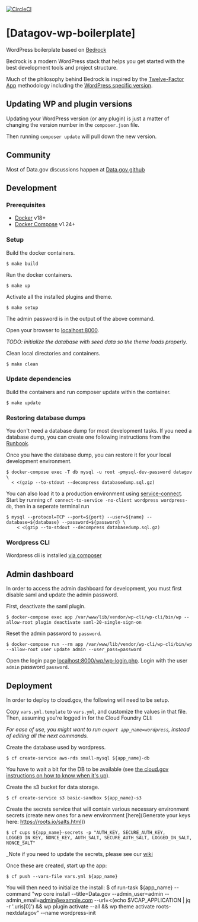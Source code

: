 [![CircleCI](https://circleci.com/gh/GSA/datagov-wp-boilerplate.svg?style=svg)](https://circleci.com/gh/GSA/datagov-wp-boilerplate)

# [Datagov-wp-boilerplate]

WordPress boilerplate based on [Bedrock](https://github.com/roots/bedrock)

Bedrock is a modern WordPress stack that helps you get started with the best development tools and project structure.

Much of the philosophy behind Bedrock is inspired by the [Twelve-Factor App](http://12factor.net/) methodology including the [WordPress specific version](https://roots.io/twelve-factor-wordpress/).

## Updating WP and plugin versions

Updating your WordPress version (or any plugin) is just a matter of changing the version number in the `composer.json` file.

Then running `composer update` will pull down the new version.

## Community

Most of Data.gov discussions happen at [Data.gov github](https://github.com/gsa/data.gov/issues)


## Development

### Prerequisites

- [Docker](https://docs.docker.com/install/) v18+
- [Docker Compose](https://docs.docker.com/compose/) v1.24+

### Setup

Build the docker containers.

    $ make build

Run the docker containers.

    $ make up

Activate all the installed plugins and theme.

    $ make setup

The admin password is in the output of the above command.

Open your browser to [localhost:8000](http://localhost:8000/).

_TODO: initialize the database with seed data so the theme loads properly._

Clean local directories and containers.

    $ make clean


### Update dependencies

Build the containers and run composer update within the container.

    $ make update


### Restoring database dumps

You don't need a database dump for most development tasks. If you need
a database dump, you can create one following instructions from the
[Runbook](https://github.com/GSA/datagov-deploy/wiki/Runbook#wwwdatagov).

Once you have the database dump, you can restore it for your local development
environment.

    $ docker-compose exec -T db mysql -u root -pmysql-dev-password datagov \
      < <(gzip --to-stdout --decompress databasedump.sql.gz)

You can also load it to a production environment using [service-connect](https://cloud.gov/docs/services/relational-database/#exporting-a-database).
Start by running `cf connect-to-service -no-client wordpress wordpress-db`, then in a seperate terminal run

    $ mysql --protocol=TCP --port=${port} --user=${name} --database=${database} --password=${password} \
        < <(gzip --to-stdout --decompress databasedump.sql.gz)

### Wordpress CLI

Wordpress cli is installed [via composer](https://make.wordpress.org/cli/handbook/guides/installing/#installing-via-composer)

## Admin dashboard

In order to access the admin dashboard for development, you must first disable
saml and update the admin password.

First, deactivate the saml plugin.

    $ docker-compose exec app /var/www/lib/vendor/wp-cli/wp-cli/bin/wp --allow-root plugin deactivate saml-20-single-sign-on

Reset the admin password to `password`.

    $ docker-compose run --rm app /var/www/lib/vendor/wp-cli/wp-cli/bin/wp --allow-root user update admin --user_pass=password

Open the login page
[localhost:8000/wp/wp-login.php](http://localhost:8000/wp/wp-login.php). Login
with the user `admin` password `password`.

## Deployment

In order to deploy to cloud.gov, the following will need to be setup.

Copy `vars.yml.template` to `vars.yml`, and customize the values in that file. Then, assuming you're logged in for the Cloud Foundry CLI:

_For ease of use, you might want to run `export app_name=wordpress`, instead of editing all the next commands._

Create the database used by wordpress.

    $ cf create-service aws-rds small-mysql ${app_name}-db

You have to wait a bit for the DB to be available (see [the cloud.gov instructions on how to know when it's up](https://cloud.gov/docs/services/relational-database/#instance-creation-time)).

Create the s3 bucket for data storage.

    $ cf create-service s3 basic-sandbox ${app_name}-s3

Create the secrets service that will contain various necessary environment secrets (create new ones for a new environment [here](Generate your keys here: https://roots.io/salts.html))

    $ cf cups ${app_name}-secrets -p "AUTH_KEY, SECURE_AUTH_KEY, LOGGED_IN_KEY, NONCE_KEY, AUTH_SALT, SECURE_AUTH_SALT, LOGGED_IN_SALT, NONCE_SALT"

_Note if you need to update the secrets, please see our [wiki](https://github.com/GSA/datagov-deploy/wiki/Cloud.gov-Cheat-Sheet#secrets-management)

Once these are created, start up the app:

    $ cf push --vars-file vars.yml ${app_name}

You will then need to initialize the install:
    $ cf run-task ${app_name} --command "wp core install --title=Data.gov --admin_user=admin --admin_email=admin@example.com --url=<(echo $VCAP_APPLICATION | jq -r '.uris[0]') && wp plugin activate --all && wp theme activate roots-nextdatagov" --name wordpress-init
    